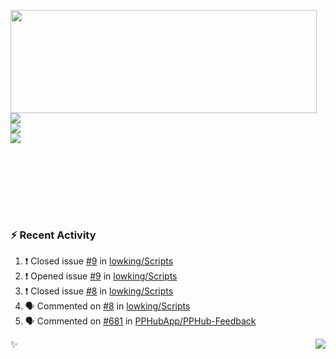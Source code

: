 <p>
  <img align="left" width="490" height="165" src="https://github-readme-stats.vercel.app/api?username=lowking&show_icons=true&hide_border=true&line_height=20&title_color=000000&icon_color=555&show_owner=true&text_color=777"/>
  <p>
    <a href="https://t.me/Violettoy_bot"><img src="https://img.shields.io/badge/Telegram-%2352A4DB.svg?&style=social&logo=telegram&logoColor=white" /></a>
    </br>
    <img src="https://github.com/lowking/lowking/workflows/Waka%20Readme/badge.svg" />
    </br>
    <img src="https://github.com/lowking/lowking/workflows/Activity%20Readme/badge.svg" />
  </p>
  </br>
  </br>
  </br>
  </br>
</p>
</br>

### :zap: Recent Activity

<!--START_SECTION:activity-->
1. ❗️ Closed issue [#9](https://github.com/lowking/Scripts/issues/9) in [lowking/Scripts](https://github.com/lowking/Scripts)
2. ❗️ Opened issue [#9](https://github.com/lowking/Scripts/issues/9) in [lowking/Scripts](https://github.com/lowking/Scripts)
3. ❗️ Closed issue [#8](https://github.com/lowking/Scripts/issues/8) in [lowking/Scripts](https://github.com/lowking/Scripts)
4. 🗣 Commented on [#8](https://github.com/lowking/Scripts/issues/8) in [lowking/Scripts](https://github.com/lowking/Scripts)
5. 🗣 Commented on [#681](https://github.com/PPHubApp/PPHub-Feedback/issues/681) in [PPHubApp/PPHub-Feedback](https://github.com/PPHubApp/PPHub-Feedback)
<!--END_SECTION:activity-->

✨<img align="right" src="http://profile-counter.glitch.me/lowking/count.svg"/>
